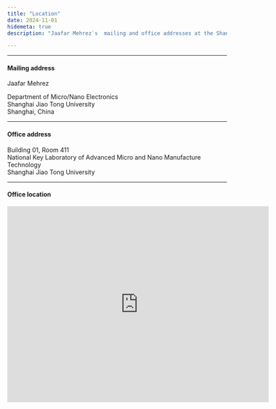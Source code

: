 ```yaml
---
title: "Location"
date: 2024-11-01
hidemeta: true
description: "Jaafar Mehrez`s  mailing and office addresses at the Shanghai Jiao Tong University."

---
```


---

#### Mailing address

Jaafar Mehrez

Department of Micro/Nano Electronics     
Shanghai Jiao Tong University      
Shanghai, China

---

#### Office address

Building 01, Room 411                                                     
National Key Laboratory of Advanced Micro and Nano Manufacture Technology            
Shanghai Jiao Tong University

---

#### Office location

<iframe src="https://www.google.com/maps/embed?pb=!1m18!1m12!1m3!1d902.964954629683!2d121.44103723734837!3d31.03045553407599!2m3!1f0!2f0!3f0!3m2!1i1024!2i768!4f13.1!3m3!1m2!1s0x35b265393c01008b%3A0xb49a734ac5177e3d!2sShanghai%20Jiao%20Tong%20University!5e1!3m2!1sen!2sjp!4v1730444857314!5m2!1sen!2sjp" width="600" height="450" style="border:0;" allowfullscreen="" loading="lazy" referrerpolicy="no-referrer-when-downgrade"></iframe>
